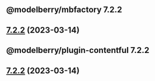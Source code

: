 ## @modelberry/mbfactory 7.2.2

## [7.2.2](https://github.com/modelberry/factory/compare/7.2.1...7.2.2) (2023-03-14)



## @modelberry/plugin-contentful 7.2.2

## [7.2.2](https://github.com/modelberry/factory/compare/7.2.1...7.2.2) (2023-03-14)


